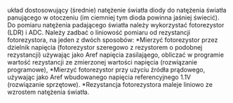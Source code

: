 układ dostosowujący (średnie) natężenie światła diody do natężenia światła panującego w otoczeniu (im ciemniej tym dioda powinna jaśniej świecić).
Do pomiaru natężenia padającego światła należy wykorzystać fotorezystor (LDR) i ADC. Należy zadbać o liniowość pomiaru od rezystancji fotorezystora, na jeden z dwóch sposobów:
*Mierzyć fotorezystor przez dzielnik napięcia (fotorezystor szeregowo z rezystorem o podobnej rezystancji) używając jako Aref napięcia zasilająego, obliczać w programie wartość rezystancji ze zmierzonej wartości napięcia (rozwiązanie programowe),
*Mierzyć fotorezystor przy użyciu źródła prądowego, używając jako Aref wbudowanego napięcia referencyjnego 1.1V (rozwiązanie sprzętowe).
*Rezystancja fotorezystora maleje liniowo ze wzrostem natężenia światła.
